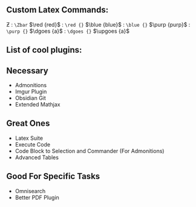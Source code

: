 
## Custom Latex Commands:

$\Zbar$ : `\Zbar`
$\red {red}$ : `\red {}`
$\blue {blue}$ : `\blue {}`
$\purp {purp}$ : `\purp {}`
$\dgoes {a}$   : `\dgoes {}`
$\upgoes {a}$

## List of cool plugins:

## Necessary
- Admonitions
- Imgur Plugin
- Obsidian Git
- Extended Mathjax

## Great Ones
- Latex Suite
- Execute Code
- Code Block to Selection and Commander (For Admonitions)
- Advanced Tables

## Good For Specific Tasks
- Omnisearch
- Better PDF Plugin




